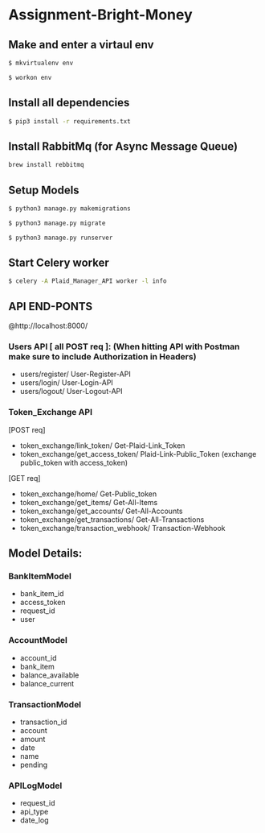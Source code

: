 # Assignment-Bright-Money

## Make and enter a virtaul env  

```sh
$ mkvirtualenv env
```
```sh
$ workon env
```  

## Install all dependencies

```sh
$ pip3 install -r requirements.txt
```

## Install RabbitMq (for Async Message Queue)

```sh
brew install rebbitmq
```

## Setup Models  

```sh
$ python3 manage.py makemigrations
```
```sh
$ python3 manage.py migrate 
```
```sh
$ python3 manage.py runserver
```
  
## Start Celery worker  

```sh
$ celery -A Plaid_Manager_API worker -l info
```
  
## API END-PONTS  
  
@http://localhost:8000/  
  
### Users API [ all POST req ]: (When hitting API with Postman make sure to include Authorization in Headers)  
  
-  users/register/  User-Register-API  
-  users/login/  User-Login-API  
-  users/logout/    User-Logout-API  
  
### Token_Exchange API  
  
[POST req]  

-  token_exchange/link_token/  Get-Plaid-Link_Token 
-  token_exchange/get_access_token/  Plaid-Link-Public_Token (exchange public_token with access_token)  
  
[GET req]  
  
-  token_exchange/home/    Get-Public_token 
-  token_exchange/get_items/	  Get-All-Items  
-  token_exchange/get_accounts/  Get-All-Accounts 
-  token_exchange/get_transactions/   Get-All-Transactions  
-  token_exchange/transaction_webhook/   Transaction-Webhook  


## Model Details:

### BankItemModel
  
-	bank_item_id
-	access_token
-	request_id
-	user  
  
### AccountModel
  
-	account_id
-	bank_item
-	balance_available
-	balance_current

### TransactionModel
  
-	transaction_id
-	account
-	amount
-	date
-	name
-	pending
  
### APILogModel

-	request_id
-	api_type
-	date_log
